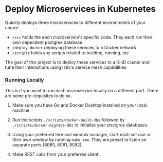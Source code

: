 # Deploy Microservices in Kubernetes

Quickly deploys three microservices to different environments of your choice. 

- `/src` holds the each microservice's specific code. They each run their own dependent postgres database. 
- `/deploy-docker` deploying these services to a Docker network
- `/scripts` holds any scripts related to building, running, etc

The goal of this project is to deploy these services to a KinD cluster and tune their interactions using Istio's service mesh capabilities. 

### Running Locally
This is if you want to run each microservice locally on a different port. There are some pre-requisites to do so. 

1. Make sure you have Go and Docker Desktop installed on your local machine.

2. Run the scripts `./scripts/docker-build-dbs` followed by `./scripts/docker-migrate-dbs` to initialize your postgres databases.

3. Using your preferred terminal window manager, start each service in their own window by running `make run`. They are preset to listen on separate ports (8080, 8081, 8082).

4. Make REST calls from your preferred client.